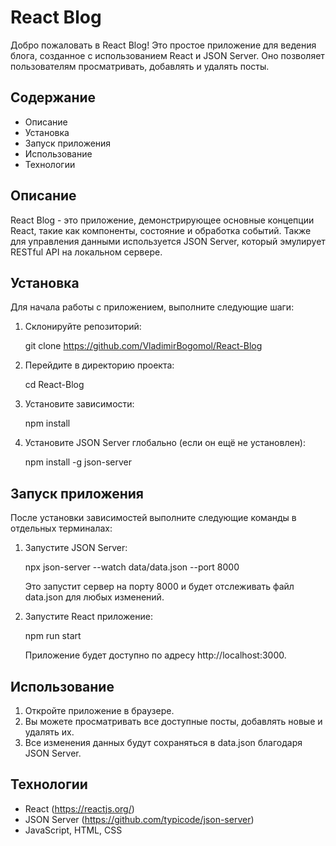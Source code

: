 # React Blog

Добро пожаловать в React Blog! Это простое приложение для ведения блога, созданное с использованием React и JSON Server. Оно позволяет пользователям просматривать, добавлять и удалять посты.

## Содержание

- Описание
- Установка
- Запуск приложения
- Использование
- Технологии

## Описание

React Blog - это приложение, демонстрирующее основные концепции React, такие как компоненты, состояние и обработка событий. Также для управления данными используется JSON Server, который эмулирует RESTful API на локальном сервере.

## Установка

Для начала работы с приложением, выполните следующие шаги:

1. Склонируйте репозиторий:

   
   git clone https://github.com/VladimirBogomol/React-Blog
   

2. Перейдите в директорию проекта:

   
   cd React-Blog
   

3. Установите зависимости:

   
   npm install
   

4. Установите JSON Server глобально (если он ещё не установлен):

   
   npm install -g json-server
   

## Запуск приложения

После установки зависимостей выполните следующие команды в отдельных терминалах:

1. Запустите JSON Server:

   
   npx json-server --watch data/data.json --port 8000
   

   Это запустит сервер на порту 8000 и будет отслеживать файл data.json для любых изменений.

2. Запустите React приложение:

   
   npm run start
   

   Приложение будет доступно по адресу http://localhost:3000.

## Использование

1. Откройте приложение в браузере.
2. Вы можете просматривать все доступные посты, добавлять новые и удалять их.
3. Все изменения данных будут сохраняться в data.json благодаря JSON Server.

## Технологии

- React (https://reactjs.org/)
- JSON Server (https://github.com/typicode/json-server)
- JavaScript, HTML, CSS
